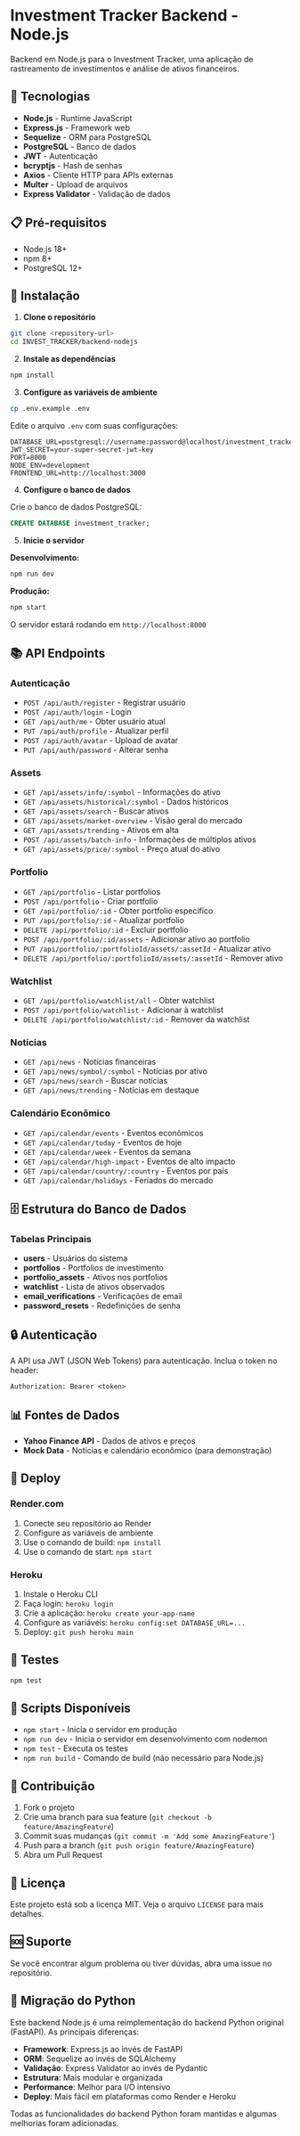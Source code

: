 # Investment Tracker Backend - Node.js

Backend em Node.js para o Investment Tracker, uma aplicação de rastreamento de investimentos e análise de ativos financeiros.

## 🚀 Tecnologias

- **Node.js** - Runtime JavaScript
- **Express.js** - Framework web
- **Sequelize** - ORM para PostgreSQL
- **PostgreSQL** - Banco de dados
- **JWT** - Autenticação
- **bcryptjs** - Hash de senhas
- **Axios** - Cliente HTTP para APIs externas
- **Multer** - Upload de arquivos
- **Express Validator** - Validação de dados

## 📋 Pré-requisitos

- Node.js 18+ 
- npm 8+
- PostgreSQL 12+

## 🔧 Instalação

1. **Clone o repositório**
```bash
git clone <repository-url>
cd INVEST_TRACKER/backend-nodejs
```

2. **Instale as dependências**
```bash
npm install
```

3. **Configure as variáveis de ambiente**
```bash
cp .env.example .env
```

Edite o arquivo `.env` com suas configurações:
```env
DATABASE_URL=postgresql://username:password@localhost/investment_tracker
JWT_SECRET=your-super-secret-jwt-key
PORT=8000
NODE_ENV=development
FRONTEND_URL=http://localhost:3000
```

4. **Configure o banco de dados**

Crie o banco de dados PostgreSQL:
```sql
CREATE DATABASE investment_tracker;
```

5. **Inicie o servidor**

**Desenvolvimento:**
```bash
npm run dev
```

**Produção:**
```bash
npm start
```

O servidor estará rodando em `http://localhost:8000`

## 📚 API Endpoints

### Autenticação
- `POST /api/auth/register` - Registrar usuário
- `POST /api/auth/login` - Login
- `GET /api/auth/me` - Obter usuário atual
- `PUT /api/auth/profile` - Atualizar perfil
- `POST /api/auth/avatar` - Upload de avatar
- `PUT /api/auth/password` - Alterar senha

### Assets
- `GET /api/assets/info/:symbol` - Informações do ativo
- `GET /api/assets/historical/:symbol` - Dados históricos
- `GET /api/assets/search` - Buscar ativos
- `GET /api/assets/market-overview` - Visão geral do mercado
- `GET /api/assets/trending` - Ativos em alta
- `POST /api/assets/batch-info` - Informações de múltiplos ativos
- `GET /api/assets/price/:symbol` - Preço atual do ativo

### Portfolio
- `GET /api/portfolio` - Listar portfolios
- `POST /api/portfolio` - Criar portfolio
- `GET /api/portfolio/:id` - Obter portfolio específico
- `PUT /api/portfolio/:id` - Atualizar portfolio
- `DELETE /api/portfolio/:id` - Excluir portfolio
- `POST /api/portfolio/:id/assets` - Adicionar ativo ao portfolio
- `PUT /api/portfolio/:portfolioId/assets/:assetId` - Atualizar ativo
- `DELETE /api/portfolio/:portfolioId/assets/:assetId` - Remover ativo

### Watchlist
- `GET /api/portfolio/watchlist/all` - Obter watchlist
- `POST /api/portfolio/watchlist` - Adicionar à watchlist
- `DELETE /api/portfolio/watchlist/:id` - Remover da watchlist

### Notícias
- `GET /api/news` - Notícias financeiras
- `GET /api/news/symbol/:symbol` - Notícias por ativo
- `GET /api/news/search` - Buscar notícias
- `GET /api/news/trending` - Notícias em destaque

### Calendário Econômico
- `GET /api/calendar/events` - Eventos econômicos
- `GET /api/calendar/today` - Eventos de hoje
- `GET /api/calendar/week` - Eventos da semana
- `GET /api/calendar/high-impact` - Eventos de alto impacto
- `GET /api/calendar/country/:country` - Eventos por país
- `GET /api/calendar/holidays` - Feriados do mercado

## 🗄️ Estrutura do Banco de Dados

### Tabelas Principais

- **users** - Usuários do sistema
- **portfolios** - Portfolios de investimento
- **portfolio_assets** - Ativos nos portfolios
- **watchlist** - Lista de ativos observados
- **email_verifications** - Verificações de email
- **password_resets** - Redefinições de senha

## 🔒 Autenticação

A API usa JWT (JSON Web Tokens) para autenticação. Inclua o token no header:

```
Authorization: Bearer <token>
```

## 📊 Fontes de Dados

- **Yahoo Finance API** - Dados de ativos e preços
- **Mock Data** - Notícias e calendário econômico (para demonstração)

## 🚀 Deploy

### Render.com

1. Conecte seu repositório ao Render
2. Configure as variáveis de ambiente
3. Use o comando de build: `npm install`
4. Use o comando de start: `npm start`

### Heroku

1. Instale o Heroku CLI
2. Faça login: `heroku login`
3. Crie a aplicação: `heroku create your-app-name`
4. Configure as variáveis: `heroku config:set DATABASE_URL=...`
5. Deploy: `git push heroku main`

## 🧪 Testes

```bash
npm test
```

## 📝 Scripts Disponíveis

- `npm start` - Inicia o servidor em produção
- `npm run dev` - Inicia o servidor em desenvolvimento com nodemon
- `npm test` - Executa os testes
- `npm run build` - Comando de build (não necessário para Node.js)

## 🤝 Contribuição

1. Fork o projeto
2. Crie uma branch para sua feature (`git checkout -b feature/AmazingFeature`)
3. Commit suas mudanças (`git commit -m 'Add some AmazingFeature'`)
4. Push para a branch (`git push origin feature/AmazingFeature`)
5. Abra um Pull Request

## 📄 Licença

Este projeto está sob a licença MIT. Veja o arquivo `LICENSE` para mais detalhes.

## 🆘 Suporte

Se você encontrar algum problema ou tiver dúvidas, abra uma issue no repositório.

## 🔄 Migração do Python

Este backend Node.js é uma reimplementação do backend Python original (FastAPI). As principais diferenças:

- **Framework**: Express.js ao invés de FastAPI
- **ORM**: Sequelize ao invés de SQLAlchemy
- **Validação**: Express Validator ao invés de Pydantic
- **Estrutura**: Mais modular e organizada
- **Performance**: Melhor para I/O intensivo
- **Deploy**: Mais fácil em plataformas como Render e Heroku

Todas as funcionalidades do backend Python foram mantidas e algumas melhorias foram adicionadas.